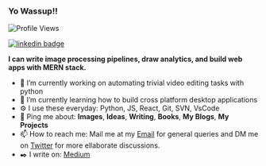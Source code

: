 ### Yo Wassup!!

![Profile Views](https://komarev.com/ghpvc/?username=nvinayvarma189&style=flat-square)

[![linkedin badge](https://img.shields.io/badge/linkedin-nvinayvarma189-0077b5?style=flat-square&logo=linkedin)](https://www.linkedin.com/in/nvinayvarma189/)


**I can write image processing pipelines, draw analytics, and build web apps with MERN stack.**

- 🔭 I’m currently working on automating trivial video editing tasks with python
- 🌱 I’m currently learning how to build cross platform desktop applications
- ⚙️ I use these everyday: Python, JS, React, Git, SVN, VsCode
- 💬 Ping me about: **Images**, **Ideas**, **Writing**, **Books**, **My Blogs**, **My Projects**
- 📫 How to reach me: Mail me at my [Email](mailto:vinay.n.varma189@gmail.com?subject=Hi-From-GitHub) for general queries and DM me on [Twitter](https://twitter.com/roronoazoro_189) for more ellaborate discussions.
- ✒️ I write on: [Medium](https://medium.com/@nvinayvarma189)
